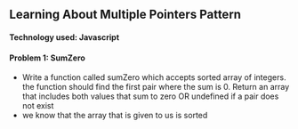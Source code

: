 ## Learning About Multiple Pointers Pattern 
#### Technology used: Javascript 

#### Problem 1: SumZero
- Write a function called sumZero which accepts sorted array of integers. the function should find the first pair where the sum is 0. Return an array that includes both values that sum to zero OR undefined if a pair does not exist 
- we know that the array that is given to us is sorted

